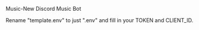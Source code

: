 Music-New Discord Music Bot

Rename "template.env" to just ".env" and fill in your TOKEN and CLIENT_ID.
